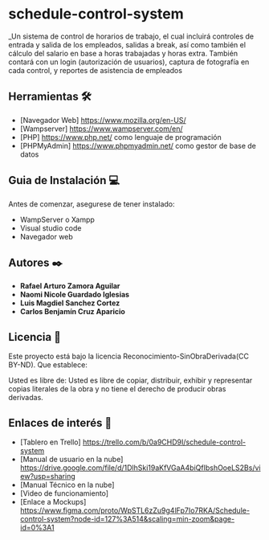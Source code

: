 # schedule-control-system


_Un sistema de control de horarios de trabajo, el cual incluirá controles de entrada y salida de los empleados, salidas a break, así como también el cálculo del salario en base a horas trabajadas y horas extra.
También contará con un login (autorización de usuarios), captura de fotografía en cada control, y reportes de asistencia de empleados

## Herramientas 🛠️
* [Navegador Web] https://www.mozilla.org/en-US/
* [Wampserver] https://www.wampserver.com/en/
* [PHP] https://www.php.net/ como lenguaje de programación
* [PHPMyAdmin]  https://www.phpmyadmin.net/ como gestor de base de datos


## Guia de Instalación 💻
Antes de comenzar, asegurese de tener instalado:

* WampServer o Xampp
* Visual studio code
* Navegador web

## Autores ✒️
* **Rafael Arturo Zamora Aguilar**
* **Naomi Nicole Guardado Iglesias**
* **Luis Magdiel Sanchez Cortez**
* **Carlos Benjamín Cruz Aparicio**



## Licencia 📄

Este proyecto está bajo la licencia Reconocimiento-SinObraDerivada(CC BY-ND). Que establece:

Usted es libre de: Usted es libre de copiar, distribuir, exhibir y representar copias literales de la obra y no tiene el derecho de producir obras derivadas. 


## Enlaces de interés 👀
* [Tablero en Trello] https://trello.com/b/0a9CHD9I/schedule-control-system
* [Manual de usuario en la nube]  https://drive.google.com/file/d/1DlhSki19aKfVGaA4biQfIbshOoeLS2Bs/view?usp=sharing
* [Manual Técnico en la nube] 
* [Video de funcionamiento] 
* [Enlace a Mockups]  https://www.figma.com/proto/WpSTL6zZu9g4lFp7Io7RKA/Schedule-control-system?node-id=127%3A514&scaling=min-zoom&page-id=0%3A1
